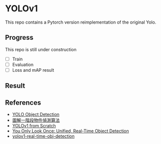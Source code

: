 
# YOLOv1

This repo contains a Pytorch version reimplementation of the original Yolo.

## Progress
This repo is still under construction

- [ ] Train
- [ ] Evaluation
- [ ] Loss and mAP result

## Result
## References
- [YOLO Object Detection](https://www.youtube.com/watch?v=TPD9AfY7AHo)
- [圖解一階段物件偵測算法](https://www.youtube.com/watch?v=sq_OfIhb5Oc&t=263s)
- [YOLOv1 from Scratch](https://www.youtube.com/watch?v=n9_XyCGr-MI&t=4292s)
- [You Only Look Once: Unified, Real-Time Object Detection](https://arxiv.org/pdf/1506.02640)
 - [yolov1-real-time-obj-detection](https://github.com/sendeniz/yolov1-real-time-obj-detection)